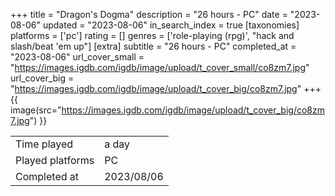 +++
title = "Dragon's Dogma"
description = "26 hours - PC"
date = "2023-08-06"
updated = "2023-08-06"
in_search_index = true
[taxonomies]
platforms = ['pc']
rating = []
genres = ['role-playing (rpg)', "hack and slash/beat 'em up"]
[extra]
subtitle = "26 hours - PC"
completed_at = "2023-08-06"
url_cover_small = "https://images.igdb.com/igdb/image/upload/t_cover_small/co8zm7.jpg"
url_cover_big = "https://images.igdb.com/igdb/image/upload/t_cover_big/co8zm7.jpg"
+++
{{ image(src="https://images.igdb.com/igdb/image/upload/t_cover_big/co8zm7.jpg") }}

|              |            |
| ------------ | ---------- |
| Time played  | a day |
| Played platforms    | PC |
| Completed at | 2023/08/06 |

